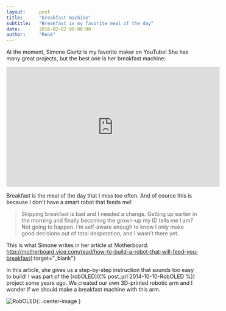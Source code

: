 ```yaml
---
layout:     post
title:      "breakfast machine"
subtitle:   "Breakfast is my favorite meal of the day"
date:       2016-02-02 08:00:00
author:     "René"
---
```


At the moment, Simone Giertz is my favorite maker on YouTube! She has many great projects, but the best one is her breakfast machine:
<div class="videoWrapper">
<iframe width="560" height="315" src="https://www.youtube.com/embed/E2evC2xTNWg" frameborder="0" allowfullscreen></iframe>
</div>

Breakfast is the meal of the day that I miss too often. And of cource this is because I don't have a smart robot that feeds me!

> Skipping breakfast is bad and I needed a change. Getting up earlier in the morning and finally becoming the grown-up my ID tells me I am? 
Not going to happen. I’m self-aware enough to know I only make good decisions out of total desperation, and I wasn’t there yet.

This is what Simone writes in her article at Motherboard:
<http://motherboard.vice.com/read/how-to-build-a-robot-that-will-feed-you-breakfast>{:target="_blank"}

In this article, she gives us a step-by-step instruction that sounds too easy to build! I was part of the [robOLED]({% post_url 2014-10-10-RobOLED %}) project some years ago. We created our own 3D-printed robotic arm and I wonder if we should make a breakfast machine with this arm. 

![RobOLED](http://hci.rwth-aachen.de/img/wiki_up/IMG_65_ROBOLED_with_wall.jpg){: .center-image }
